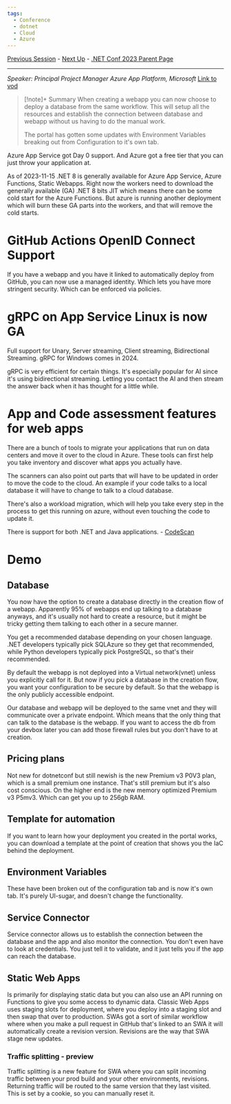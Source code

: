 ```yaml
---
tags:
  - Conference
  - dotnet
  - Cloud
  - Azure
---
```

[Previous Session](Building%20resilient%20cloud%20services%20with%20.NET%208.md) - [Next Up](In%20.NET%208,%20ASP.NET%20Ate.md) - [.NET Conf 2023 Parent Page](README.md)

---
_Speaker: Principal Project Manager Azure App Platform, Microsoft_
[Link to vod](https://www.youtube.com/watch?v=JwGdMrmdtNo)

>[!note]+ Summary
>When creating a webapp you can now choose to deploy a database from the same workflow. This will setup all the resources and establish the connection between database and webapp without us having to do the manual work.
>
>The portal has gotten some updates with Environment Variables breaking out from Configuration to it's own tab.

Azure App Service got Day 0 support. And Azure got a free tier that you can just throw your application at. 

As of 2023-11-15 .NET 8 is generally available for Azure App Service, Azure Functions, Static Webapps. Right now the workers need to download the generally available (GA) .NET 8 bits JIT which means there can be some cold start for the Azure Functions. But azure is running another deployment which will burn these GA parts into the workers, and that will remove the cold starts.
# GitHub Actions OpenID Connect Support
If you have a webapp and you have it linked to automatically deploy from GitHub, you can now use a managed identity. Which lets you have more stringent security. Which can be enforced  via policies.
# gRPC on App Service Linux is now GA
Full support for Unary, Server streaming, Client streaming, Bidirectional Streaming. gRPC for Windows comes in 2024.

gRPC is very efficient for certain things. It's especially popular for AI since it's using bidirectional streaming. Letting you contact the AI and then stream the answer back when it has thought for a little while. 
# App and Code assessment features for web apps
There are a bunch of tools to migrate your applications that run on data centers and move it over to the cloud in Azure. These tools can first help you take inventory and discover what apps you actually have. 

The scanners can also point out parts that will have to be updated in order to move the code to the cloud. An example if your code talks to a local database it will have to change to talk to a cloud database. 

There's also a workload migration, which will help you take every step in the process to get this running on azure, without even touching the code to update it.

There is support for both .NET and Java applications. - [CodeScan](https://aka.ms/MigrateApps/codescan)
# Demo
## Database
You now have the option to create a database directly in the creation flow of a webapp. Apparently 95% of webapps end up talking to a database anyways, and it's usually not hard to create a resource, but it might be tricky getting them talking to each other in a secure manner. 

You get a recommended database depending on your chosen language. .NET developers typically pick SQLAzure so they get that recommended, while Python developers typically pick PostgreSQL, so that's their recommended. 

By default the webapp is not deployed into a Virtual network(vnet) unless you explicitly call for it. But now if you pick a database in the creation flow, you want your configuration to be secure by default. So that the webapp is the only publicly accessible endpoint. 

Our database and webapp will be deployed to the same vnet and they will communicate over a private endpoint. Which means that the only thing that can talk to the database is the webapp. If you want to access the db from your devbox later you can add those firewall rules but you don't have to at creation.
## Pricing plans
Not new for dotnetconf but still newish is the new Premium v3 P0V3 plan, which is a small premium one instance. That's still premium but it's also cost conscious. On the higher end is the new memory optimized Premium v3 P5mv3. Which can get you up to 256gb RAM. 
## Template for automation
If you want to learn how your deployment you created in the portal works, you can download a template at the point of creation that shows you the IaC behind the deployment.
## Environment Variables
These have been broken out of the configuration tab and is now it's own tab. It's purely UI-sugar, and doesn't change the functionality. 
## Service Connector
Service connector allows us to establish the connection between the database and the app and also monitor the connection. You don't even have to look at credentials. You just tell it to validate, and it just tells you if the app can reach the database. 
## Static Web Apps
Is primarily for displaying static data but you can also use an API running on Functions to give you some access to dynamic data. Classic Web Apps uses staging slots for deployment, where you deploy into a staging slot and then swap that over to production. SWAs got a sort of similar workflow where when you make a pull request in GitHub that's linked to an SWA it will automatically create a revision version. Revisions are the way that SWA stage new updates. 
### Traffic splitting - preview
Traffic splitting is a new feature for SWA where you can split incoming traffic between your prod build and your other environments, revisions. Returning traffic will be routed to the same version that they last visited. This is set by a cookie, so you can manually reset it. 